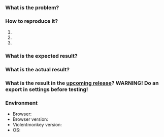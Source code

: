 <!--
Make sure you searched for existing issues that already reported this problem.

Note that issues without a reproduction may be closed immediately!
-->

### What is the problem?

### How to reproduce it?
1.
2.
3.

### What is the expected result?

### What is the actual result?

### What is the result in the [upcoming release](https://github.com/violentmonkey/violentmonkey/releases)?  WARNING! Do an export in settings before testing!

<!--
If this is a bug report, please also provide logs in the console.
-->

### Environment
- Browser:
- Browser version:
- Violentmonkey version:
- OS:
